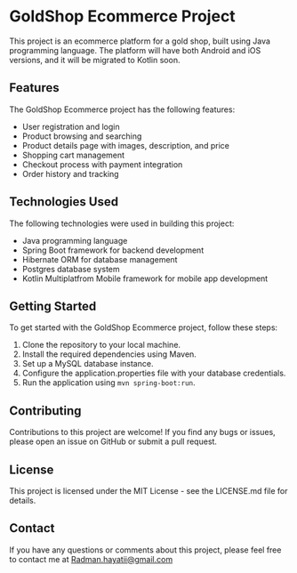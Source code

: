 # GoldShop Ecommerce Project

This project is an ecommerce platform for a gold shop, built using Java programming language. The platform will have both Android and iOS versions, and it will be migrated to Kotlin soon.

## Features

The GoldShop Ecommerce project has the following features:

- User registration and login
- Product browsing and searching
- Product details page with images, description, and price
- Shopping cart management
- Checkout process with payment integration
- Order history and tracking

## Technologies Used

The following technologies were used in building this project:

- Java programming language
- Spring Boot framework for backend development
- Hibernate ORM for database management
- Postgres database system
- Kotlin Multiplatfrom Mobile framework for mobile app development

## Getting Started

To get started with the GoldShop Ecommerce project, follow these steps:

1. Clone the repository to your local machine.
2. Install the required dependencies using Maven.
3. Set up a MySQL database instance.
4. Configure the application.properties file with your database credentials.
5. Run the application using `mvn spring-boot:run`.

## Contributing

Contributions to this project are welcome! If you find any bugs or issues, please open an issue on GitHub or submit a pull request.

## License

This project is licensed under the MIT License - see the LICENSE.md file for details.

## Contact

If you have any questions or comments about this project, please feel free to contact me at Radman.hayatii@gmail.com
